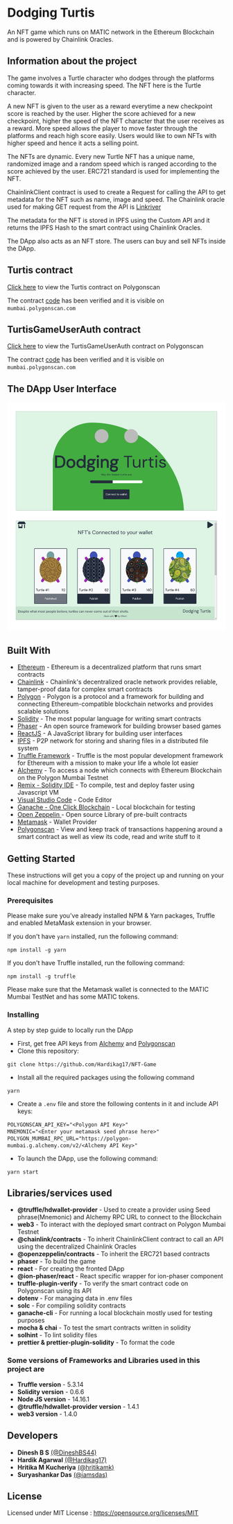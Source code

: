 # Dodging Turtis

An NFT game which runs on MATIC network in the Ethereum Blockchain and is powered by Chainlink Oracles.

## Information about the project

The game involves a Turtle character who dodges through the platforms coming towards it with increasing speed. The NFT here is the Turtle character.

A new NFT is given to the user as a reward everytime a new checkpoint score is reached by the user. Higher the score achieved for a new checkpoint, higher the speed of the NFT character that the user receives as a reward. More speed allows the player to move faster through the platforms and reach high score easily. Users would like to own NFTs with higher speed and hence it acts a selling point.

The NFTs are dynamic. Every new Turtle NFT has a unique name, randomized image and a random speed which is ranged according to the score achieved by the user. ERC721 standard is used for implementing the NFT.

ChainlinkClient contract is used to create a Request for calling the API to get metadata for the NFT such as name, image and speed. The Chainlink oracle used for making GET request from the API is [Linkriver](https://linkriver.io/)

The metadata for the NFT is stored in IPFS using the Custom API and it returns the IPFS Hash to the smart contract using Chainlink Oracles.

The DApp also acts as an NFT store. The users can buy and sell NFTs inside the DApp.

## Turtis contract

<a href="https://mumbai.polygonscan.com/address/0x39c328b3ff8296CBdBf1917204103f71D7436226">Click here</a> to view the Turtis contract on Polygonscan

The contract <a href="https://mumbai.polygonscan.com/address/0x39c328b3ff8296CBdBf1917204103f71D7436226#code">code</a> has been verified and it is visible on `mumbai.polygonscan.com`

## TurtisGameUserAuth contract

<a href="https://mumbai.polygonscan.com/address/0x87D83BBE86A224d5B27e330a9d5D1D62EC710512">Click here</a> to view the TurtisGameUserAuth contract on Polygonscan

The contract <a href="https://mumbai.polygonscan.com/address/0x87D83BBE86A224d5B27e330a9d5D1D62EC710512#code">code</a> has been verified and it is visible on `mumbai.polygonscan.com`

## The DApp User Interface

![Home Page](screenshots/dapp_turtis.png)

## Built With

- [Ethereum](https://www.ethereum.org/) - Ethereum is a decentralized platform that runs smart contracts
- [Chainlink](https://chain.link/) - Chainlink's decentralized oracle network provides reliable, tamper-proof data for complex smart contracts
- [Polygon](https://polygon.technology/) - Polygon is a protocol and a framework for building and connecting Ethereum-compatible blockchain networks and provides scalable solutions
- [Solidity](https://docs.soliditylang.org/en/v0.8.6/) - The most popular language for writing smart contracts
- [Phaser](https://phaser.io/) - An open source framework for building browser based games
- [ReactJS](https://reactjs.org/) - A JavaScript library for building user interfaces
- [IPFS](https://ipfs.io/) - P2P network for storing and sharing files in a distributed file system
- [Truffle Framework](http://truffleframework.com/) - Truffle is the most popular development framework for Ethereum with a mission to make your life a whole lot easier
- [Alchemy](https://docs.alchemy.com/alchemy/documentation/apis/polygon-api) - To access a node which connects with Ethereum Blockchain on the Polygon Mumbai Testnet
- [Remix - Solidity IDE](https://remix.ethereum.org/) - To compile, test and deploy faster using Javascript VM
- [Visual Studio Code](https://code.visualstudio.com/) - Code Editor
- [Ganache - One Click Blockchain](https://truffleframework.com/ganache) - Local blockchain for testing
- [Open Zeppelin ](https://openzeppelin.org/) - Open source Library of pre-built contracts
- [Metamask](https://metamask.io/) - Wallet Provider
- [Polygonscan](https://mumbai.polygonscan.com/) - View and keep track of transactions happening around a smart contract as well as view its code, read and write stuff to it

## Getting Started

These instructions will get you a copy of the project up and running on your local machine for development and testing purposes.

### Prerequisites

Please make sure you've already installed NPM & Yarn packages, Truffle and enabled MetaMask extension in your browser.

If you don't have `yarn` installed, run the following command:

```
npm install -g yarn
```

If you don't have Truffle installed, run the following command:

```
npm install -g truffle
```

Please make sure that the Metamask wallet is connected to the MATIC Mumbai TestNet and has some MATIC tokens.

### Installing

A step by step guide to locally run the DApp

- First, get free API keys from [Alchemy](https://docs.alchemy.com/alchemy/documentation/apis/polygon-api) and [Polygonscan](https://polygonscan.com/)
- Clone this repository:

```
git clone https://github.com/Hardikag17/NFT-Game
```

- Install all the required packages using the following command

```
yarn
```

- Create a `.env` file and store the following contents in it and include API keys:

```
POLYGONSCAN_API_KEY="<Polygon API Key>"
MNEMONIC="<Enter your metamask seed phrase here>"
POLYGON_MUMBAI_RPC_URL="https://polygon-mumbai.g.alchemy.com/v2/<Alchemy API Key>"
```

- To launch the DApp, use the following command:

```
yarn start
```

## Libraries/services used

- **@truffle/hdwallet-provider** - Used to create a provider using Seed phrase(Mnemonic) and Alchemy RPC URL to connect to the Blockchain
- **web3** - To interact with the deployed smart contract on Polygon Mumbai Testnet
- **@chainlink/contracts** - To inherit ChainlinkClient contract to call an API using the decentralized Chainlink Oracles
- **@openzeppelin/contracts** - To inherit the ERC721 based contracts
- **phaser** - To build the game
- **react** - For creating the fronted DApp
- **@ion-phaser/react** - React specific wrapper for ion-phaser component
- **truffle-plugin-verify** - To verify the smart contract code on Polygonscan using its API
- **dotenv** - For managing data in .env files
- **solc** - For compiling solidity contracts
- **ganache-cli** - For running a local blockchain mostly used for testing purposes
- **mocha & chai** - To test the smart contracts written in solidity
- **solhint** - To lint solidity files
- **prettier & prettier-plugin-solidity** - To format the code

### Some versions of Frameworks and Libraries used in this project are

- **Truffle version** - 5.3.14
- **Solidity version** - 0.6.6
- **Node JS version** - 14.16.1
- **@truffle/hdwallet-provider version** - 1.4.1
- **web3 version** - 1.4.0

## Developers

- **Dinesh B S** [(@DineshBS44)](https://github.com/DineshBS44)
- **Hardik Agarwal** [(@Hardikag17)](https://github.com/Hardikag17)
- **Hritika M Kucheriya** [(@hritikamk)](https://github.com/hritikamk)
- **Suryashankar Das** [(@iamsdas)](https://github.com/iamsdas)

## License

Licensed under MIT License : https://opensource.org/licenses/MIT

<br>
<br>
